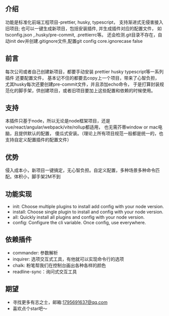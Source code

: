 ## 介绍

功能是标准化前端工程项目-prettier, husky, typescript，
支持渐进式无侵害接入旧项目;
也可以一键生成新项目，包括安装插件, 并生成插件对应的配置文件，
如tsconfig.json ,.husky/pre-commit, .prettierrc等。
还会检测.git目录不存在，自动init dev并创建.gitignore文件,配置git config core.ignorecase false

## 前言

每次公司或者自己创建新项目，都要手动安装 prettier husky typescript等一系列插件 还要配置文件，
基本记不住的都要去copy上一个项目，带来了心智负担，
尤其husky每次还要创建pre-commit文件，并且添加echo命令，
于是打算封装规范化的脚手架，供创建项目，或者旧项目要加上这些配置和依赖的时候使用。

## 支持

本插件只基于node，所以无论是node框架项目，还是vue/react/angular/webpack/vite/rollup都适用，
也无需芥蒂window or mac电脑，且提供默认的配置，
傻瓜式安装。（理论上所有项目规范一般都是统一的，也支持自定义配置插件的配置文件）

## 优势

侵入成本小，新项目一键搞定，无心智负担。自定义配置，多种场景多种命令匹配。体积小，脚手架2M不到

## 功能实现

- init: Choose multiple plugins to install add config with your node version.
- install: Choose single plugin to install and config with your node version.
- all: Quickly install all plugins and config with your node version.
- config: Configure the cli variable. Once config, use everywhere.

## 依赖插件

- commander: 参数解析
- inquirer: 选项交互式工具，有他就可以实现命令行的选项
- chalk: 粉笔帮我们在控制台画出各种各样的颜色
- readline-sync：询问式交互工具

## 期望

- 寻找更多有志之士，邮箱:1795691637@qq.com
- 喜欢点个star吧～
